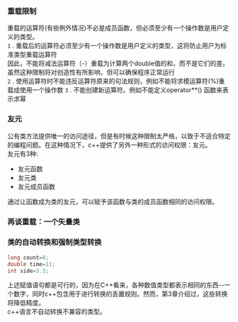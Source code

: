### 重载限制
重载的运算符(有些例外情况)不必是成员函数，但必须至少有一个操作数是用户定义的类型。<br>
`1` . 重载后的运算符必须至少有一个操作数是用户定义的类型，这将防止用户为标准类型重载运算符 <br>
因此，不能将减法运算符（-）重载为计算两个double值的和，而不是它们的差。虽然这种限制将对创造性有所影响，但可以确保程序正常运行<br>
`2` . 使用运算符时不能违反运算符原来的句法规则，例如不能将求模运算符(%)重载成使用一个操作数
`3` . 不能创建新运算符。例如不能定义operator\*\*() 函数来表示求幂

### 友元

公有类方法提供唯一的访问途径，但是有时候这种限制太严格，以致于不适合特定的编程问题。在这种情况下，c++提供了另外一种形式的访问权限：友元。<br>
友元有3种:<br>

* 友元函数
* 友元类
* 友元成员函数

通过让函数成为类的友元，可以赋予该函数与类的成员函数相同的访问权限。

### 再谈重载：一个矢量类

### 类的自动转换和强制类型转换

```c++
long count=8; 
double time=11; 
int side=3.3; 
```
上述赋值语句都是可行的，因为在C++看来，各种数值类型都表示相同的东西--一个数字，同时c++包含用于进行转换的丢置规则。然而，第3章介绍过，这些转换将降低精度。<br>
c++语言不自动转换不兼容的类型。